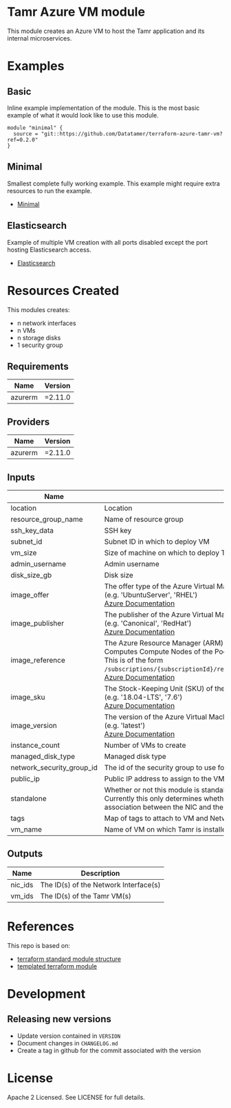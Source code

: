 # Tamr Azure VM module

This module creates an Azure VM to host the Tamr application and its
internal microservices.

# Examples
## Basic
Inline example implementation of the module.  This is the most basic example of what it would look like to use this module.
```
module "minimal" {
  source = "git::https://github.com/Datatamer/terraform-azure-tamr-vm?ref=0.2.0"
}
```
## Minimal
Smallest complete fully working example. This example might require extra resources to run the example.
- [Minimal](https://github.com/Datatamer/terraform-azure-tamr-vm/tree/master/examples/minimal)

## Elasticsearch
Example of multiple VM creation with all ports disabled except the port hosting Elasticsearch access.
- [Elasticsearch](https://github.com/Datatamer/terraform-azure-tamr-vm/tree/master/examples/elasticsearch)

# Resources Created
This modules creates:
* n network interfaces
* n VMs
* n storage disks
* 1 security group

<!-- BEGINNING OF PRE-COMMIT-TERRAFORM DOCS HOOK -->
## Requirements

| Name | Version |
|------|---------|
| azurerm | =2.11.0 |

## Providers

| Name | Version |
|------|---------|
| azurerm | =2.11.0 |

## Inputs

| Name | Description | Type | Default | Required |
|------|-------------|------|---------|:--------:|
| location | Location | `string` | n/a | yes |
| resource\_group\_name | Name of resource group | `string` | n/a | yes |
| ssh\_key\_data | SSH key | `string` | n/a | yes |
| subnet\_id | Subnet ID in which to deploy VM | `string` | n/a | yes |
| vm\_size | Size of machine on which to deploy Tamr | `string` | n/a | yes |
| admin\_username | Admin username | `string` | `"ubuntu"` | no |
| disk\_size\_gb | Disk size | `number` | `1000` | no |
| image\_offer | The offer type of the Azure Virtual Machines Marketplace Image.<br>  (e.g. 'UbuntuServer', 'RHEL')<br>  [Azure Documentation](https://docs.microsoft.com/en-us/dotnet/api/microsoft.azure.batch.imagereference.offer) | `string` | `"UbuntuServer"` | no |
| image\_publisher | The publisher of the Azure Virtual Machines Marketplace Image.<br>  (e.g. 'Canonical', 'RedHat')<br>  [Azure Documentation](https://docs.microsoft.com/en-us/dotnet/api/microsoft.azure.batch.imagereference.publisher) | `string` | `"Canonical"` | no |
| image\_reference | The Azure Resource Manager (ARM) resource identifier of the Virtual Machine Image or Shared Image Gallery Image.<br>  Computes Compute Nodes of the Pool will be created using this Image Id.<br>  This is of the form `/subscriptions/{subscriptionId}/resourceGroups/{resourceGroup}/providers/Microsoft.Compute/galleries/{galleryName}/images/{imageDefinitionName}/versions/{versionId}`.<br>  [Azure Documentation](https://docs.microsoft.com/en-us/dotnet/api/microsoft.azure.batch.imagereference.virtualmachineimageid) | `string` | `null` | no |
| image\_sku | The Stock-Keeping Unit (SKU) of the Azure Virtual Machines Marketplace Image.<br>  (e.g. '18.04-LTS', '7.6')<br>  [Azure Documentation](https://docs.microsoft.com/en-us/dotnet/api/microsoft.azure.batch.imagereference.sku) | `string` | `"18.04-LTS"` | no |
| image\_version | The version of the Azure Virtual Machines Marketplace Image.<br>  (e.g. 'latest')<br>  [Azure Documentation](https://docs.microsoft.com/en-us/dotnet/api/microsoft.azure.batch.imagereference.version) | `string` | `"latest"` | no |
| instance\_count | Number of VMs to create | `number` | `1` | no |
| managed\_disk\_type | Managed disk type | `string` | `"Premium_LRS"` | no |
| network\_security\_group\_id | The id of the security group to use for this VM. | `string` | `null` | no |
| public\_ip | Public IP address to assign to the VM | `string` | `null` | no |
| standalone | Whether or not this module is standalone.<br>  Currently this only determines whether or not to create an<br>  association between the NIC and the provided security group. | `bool` | `true` | no |
| tags | Map of tags to attach to VM and Network Interface | `map(string)` | `{}` | no |
| vm\_name | Name of VM on which Tamr is installed | `string` | `"tamr-vm"` | no |

## Outputs

| Name | Description |
|------|-------------|
| nic\_ids | The ID(s) of the Network Interface(s) |
| vm\_ids | The ID(s) of the Tamr VM(s) |

<!-- END OF PRE-COMMIT-TERRAFORM DOCS HOOK -->

# References
This repo is based on:
* [terraform standard module structure](https://www.terraform.io/docs/modules/index.html#standard-module-structure)
* [templated terraform module](https://github.com/tmknom/template-terraform-module)

# Development
## Releasing new versions
* Update version contained in `VERSION`
* Document changes in `CHANGELOG.md`
* Create a tag in github for the commit associated with the version

# License
Apache 2 Licensed. See LICENSE for full details.
